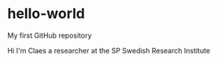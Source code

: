 # hello-world
My first GitHub repository

Hi I'm Claes a researcher at the SP Swedish Research Institute
